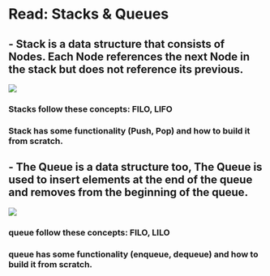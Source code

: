# Read: Stacks & Queues

## - Stack is a data structure that consists of Nodes. Each Node references the next Node in the stack but does not reference its previous.

![](https://codefellows.github.io/common_curriculum/data_structures_and_algorithms/Code_401/class-10/resources/images/stack1.PNG)

### Stacks follow these concepts: FILO, LIFO

### Stack has some functionality (Push, Pop) and how to build it from scratch.

 

## - The Queue is a data structure too, The Queue is used to insert elements at the end of the queue and removes from the beginning of the queue.
![](https://codefellows.github.io/common_curriculum/data_structures_and_algorithms/Code_401/class-10/resources/images/Queue.PNG)

### queue follow these concepts: FILO, LILO
### queue has some functionality (enqueue, dequeue) and how to build it from scratch.
